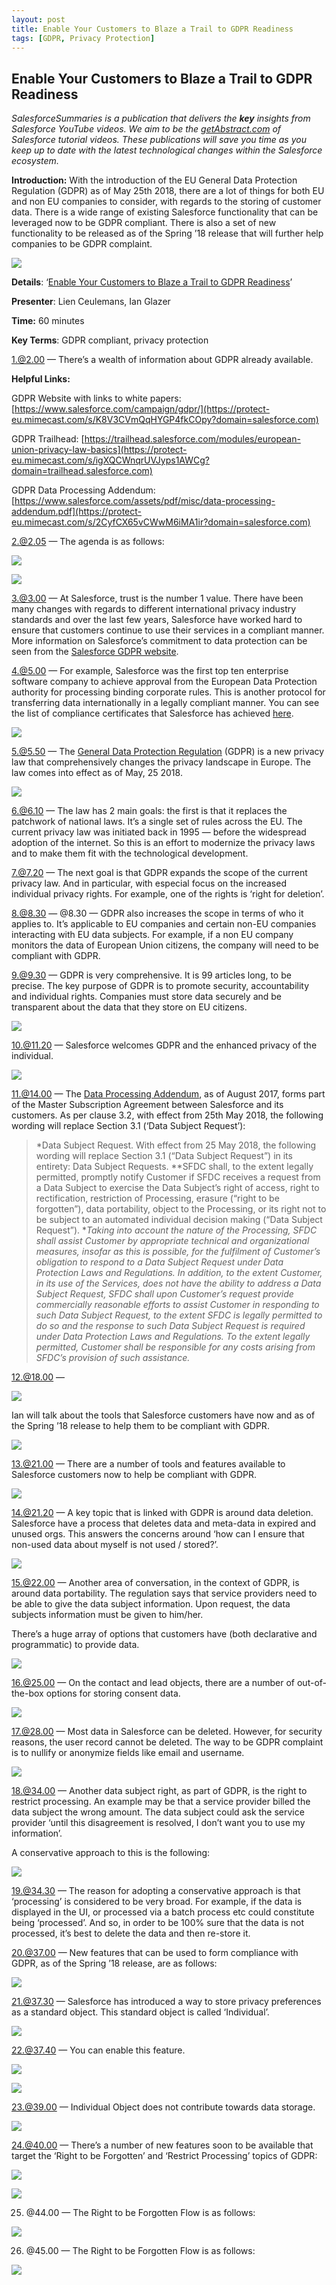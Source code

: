 ```yaml
---
layout: post
title: Enable Your Customers to Blaze a Trail to GDPR Readiness
tags: [GDPR, Privacy Protection]
---
```


## **Enable Your Customers to Blaze a Trail to GDPR Readiness**

*SalesforceSummaries is a publication that delivers the **key** insights from Salesforce YouTube videos. We aim to be the [getAbstract.com](https://www.getabstract.com/en/) of Salesforce tutorial videos. These publications will save you time as you keep up to date with the latest technological changes within the Salesforce ecosystem.*

**Introduction:** With the introduction of the EU General Data Protection Regulation (GDPR) as of May 25th 2018, there are a lot of things for both EU and non EU companies to consider, with regards to the storing of customer data. There is a wide range of existing Salesforce functionality that can be leveraged now to be GDPR compliant. There is also a set of new functionality to be released as of the Spring ’18 release that will further help companies to be GDPR complaint.

![](https://cdn-images-1.medium.com/max/2000/1*sVmobSeRJYOvrEFSWxsaZA.png)

**Details**: ‘[Enable Your Customers to Blaze a Trail to GDPR Readiness](http://salesforce.vidyard.com/watch/YQZFQGxxjtxB3ckxj1Bbvs)’

**Presenter**: Lien Ceulemans, Ian Glazer

**Time:** 60 minutes

**Key Terms**: GDPR compliant, privacy protection

 1.@2.00 — There’s a wealth of information about GDPR already available.

**Helpful Links:**

GDPR Website with links to white papers: 
 [https://www.salesforce.com/campaign/gdpr/](https://protect-eu.mimecast.com/s/K8V3CVmQqHYGP4fkCOpy?domain=salesforce.com) 
 
 GDPR Trailhead: 
 [https://trailhead.salesforce.com/modules/european-union-privacy-law-basics](https://protect-eu.mimecast.com/s/igXQCWnqrUVJyps1AWCg?domain=trailhead.salesforce.com)
 
 GDPR Data Processing Addendum: 
 [https://www.salesforce.com/assets/pdf/misc/data-processing-addendum.pdf](https://protect-eu.mimecast.com/s/2CyfCX65vCWwM6iMA1ir?domain=salesforce.com)

2.@2.05 — The agenda is as follows:

![](https://cdn-images-1.medium.com/max/2000/1*_sFWmSL0OVRFPXXSbp76Xg.png)

![](https://cdn-images-1.medium.com/max/2000/1*C50GgTkaswgr7nbuJ5Do5w.png)

3.@3.00 — At Salesforce, trust is the number 1 value. There have been many changes with regards to different international privacy industry standards and over the last few years, Salesforce have worked hard to ensure that customers continue to use their services in a compliant manner. More information on Salesforce’s commitment to data protection can be seen from the [Salesforce GDPR website](https://www.salesforce.com/uk/campaign/gdpr/).

4.@5.00 — For example, Salesforce was the first top ten enterprise software company to achieve approval from the European Data Protection authority for processing binding corporate rules. This is another protocol for transferring data internationally in a legally compliant manner. You can see the list of compliance certificates that Salesforce has achieved [here](https://trust.salesforce.com/en/compliance/).

![](https://cdn-images-1.medium.com/max/2000/1*QB9kBGdyUjLlzUFz9tpiYQ.png)

5.@5.50 — The [General Data Protection Regulation](https://www.eugdpr.org/) (GDPR) is a new privacy law that comprehensively changes the privacy landscape in Europe. The law comes into effect as of May, 25 2018.

![](https://cdn-images-1.medium.com/max/2000/1*6snfJUPmnpoH_ZZRfEhWJQ.png)

6.@6.10 — The law has 2 main goals: the first is that it replaces the patchwork of national laws. It’s a single set of rules across the EU. The current privacy law was initiated back in 1995 — before the widespread adoption of the internet. So this is an effort to modernize the privacy laws and to make them fit with the technological development.

7.@7.20 — The next goal is that GDPR expands the scope of the current privacy law. And in particular, with especial focus on the increased individual privacy rights. For example, one of the rights is ‘right for deletion’.

8.@8.30 — @8.30 — GDPR also increases the scope in terms of who it applies to. It’s applicable to EU companies and certain non-EU companies interacting with EU data subjects. For example, if a non EU company monitors the data of European Union citizens, the company will need to be compliant with GDPR.

9.@9.30 — GDPR is very comprehensive. It is 99 articles long, to be precise. The key purpose of GDPR is to promote security, accountability and individual rights. Companies must store data securely and be transparent about the data that they store on EU citizens.

![](https://cdn-images-1.medium.com/max/2000/1*zVouDEReCfWFqFIZGdT7MQ.png)

10.@11.20 — Salesforce welcomes GDPR and the enhanced privacy of the individual.

![](https://cdn-images-1.medium.com/max/2000/1*L4GgH8NWBrTJ3fEdlwn_MA.png)

11.@14.00 — The [Data Processing Addendum](https://www.salesforce.com/assets/pdf/misc/data-processing-addendum.pdf), as of August 2017, forms part of the Master Subscription Agreement between Salesforce and its customers. As per clause 3.2, with effect from 25th May 2018, the following wording will replace Section 3.1 (‘Data Subject Request’):
>  *Data Subject Request. With effect from 25 May 2018, the following wording will replace Section 3.1 (“Data Subject Request”) in its entirety: Data Subject Requests. **SFDC shall, to the extent legally permitted, promptly notify Customer if SFDC receives a request from a Data Subject to exercise the Data Subject’s right of access, right to rectification, restriction of Processing, erasure (“right to be forgotten”), data portability, object to the Processing, or its right not to be subject to an automated individual decision making (“Data Subject Request”). **Taking into account the nature of the Processing, SFDC shall assist Customer by appropriate technical and organizational measures, insofar as this is possible, for the fulfilment of Customer’s obligation to respond to a Data Subject Request under Data Protection Laws and Regulations. In addition, to the extent Customer, in its use of the Services, does not have the ability to address a Data Subject Request, SFDC shall upon Customer’s request provide commercially reasonable efforts to assist Customer in responding to such Data Subject Request, to the extent SFDC is legally permitted to do so and the response to such Data Subject Request is required under Data Protection Laws and Regulations. To the extent legally permitted, Customer shall be responsible for any costs arising from SFDC’s provision of such assistance.*

12.@18.00 —

![](https://cdn-images-1.medium.com/max/2000/1*qzGM8LMCYCeBUmHWUCKNmg.png)

Ian will talk about the tools that Salesforce customers have now and as of the Spring ’18 release to help them to be compliant with GDPR.

![](https://cdn-images-1.medium.com/max/2000/1*Fa_nh9qWrTeBAd1LHbBbfA.png)

13.@21.00 — There are a number of tools and features available to Salesforce customers now to help be compliant with GDPR.

![](https://cdn-images-1.medium.com/max/2000/1*jZUPyzB5f24MwkgUkasmZw.png)

14.@21.20 — A key topic that is linked with GDPR is around data deletion. Salesforce have a process that deletes data and meta-data in expired and unused orgs. This answers the concerns around ‘how can I ensure that non-used data about myself is not used / stored?’.

![](https://cdn-images-1.medium.com/max/2000/1*Ur2wwrkxnsv7Z7dIgxvZKQ.png)

15.@22.00 — Another area of conversation, in the context of GDPR, is around data portability. The regulation says that service providers need to be able to give the data subject information. Upon request, the data subjects information must be given to him/her.

There’s a huge array of options that customers have (both declarative and programmatic) to provide data.

![](https://cdn-images-1.medium.com/max/2000/1*qR-kVkMl0wbGAbCbak5DoA.png)

16.@25.00 — On the contact and lead objects, there are a number of out-of-the-box options for storing consent data.

![](https://cdn-images-1.medium.com/max/2000/1*qrFWWr1JhmgfdzRx3d4mqw.png)

17.@28.00 — Most data in Salesforce can be deleted. However, for security reasons, the user record cannot be deleted. The way to be GDPR complaint is to nullify or anonymize fields like email and username.

![](https://cdn-images-1.medium.com/max/2000/1*7WRfGqtOAWpu55PQxPSvoA.png)

18.@34.00 — Another data subject right, as part of GDPR, is the right to restrict processing. An example may be that a service provider billed the data subject the wrong amount. The data subject could ask the service provider ‘until this disagreement is resolved, I don’t want you to use my information’.

A conservative approach to this is the following:

![](https://cdn-images-1.medium.com/max/2000/1*I2EB1lDLDii7aQVBfIBOEg.png)

19.@34.30 — The reason for adopting a conservative approach is that ‘processing’ is considered to be very broad. For example, if the data is displayed in the UI, or processed via a batch process etc could constitute being ‘processed’. And so, in order to be 100% sure that the data is not processed, it’s best to delete the data and then re-store it.

20.@37.00 — New features that can be used to form compliance with GDPR, as of the Spring ’18 release, are as follows:

![](https://cdn-images-1.medium.com/max/2000/1*ZTCwbehAEwKwcUAykNta4w.png)

21.@37.30 — Salesforce has introduced a way to store privacy preferences as a standard object. This standard object is called ‘Individual’.

![](https://cdn-images-1.medium.com/max/2000/1*YIIapwRnZcBKqjXG0EfvSQ.png)

22.@37.40 — You can enable this feature.

![](https://cdn-images-1.medium.com/max/2000/1*A-P49asE2dpeZFop7BJSTg.png)

![](https://cdn-images-1.medium.com/max/2000/1*jcQRSdllujB3FnMGF1iJHA.png)

23.@39.00 — Individual Object does not contribute towards data storage.

![](https://cdn-images-1.medium.com/max/2000/1*bd1nZ9gdcstmAEJ0Zm1ANQ.png)

24.@40.00 — There’s a number of new features soon to be available that target the ‘Right to be Forgotten’ and ‘Restrict Processing’ topics of GDPR:

![](https://cdn-images-1.medium.com/max/2000/1*MvQKMwiyZh_B3Cv4BEIbdw.png)

![](https://cdn-images-1.medium.com/max/2000/1*xA2XFSBSY_1_-pYMwRi_FA.png)

25. @44.00 — The Right to be Forgotten Flow is as follows:

![](https://cdn-images-1.medium.com/max/2000/1*UxnoOCRK93rRJB74n6ZU3Q.png)

26. @45.00 — The Right to be Forgotten Flow is as follows:

![](https://cdn-images-1.medium.com/max/2000/1*KYYP57EZrD8k_KxTKwmS9w.png)
